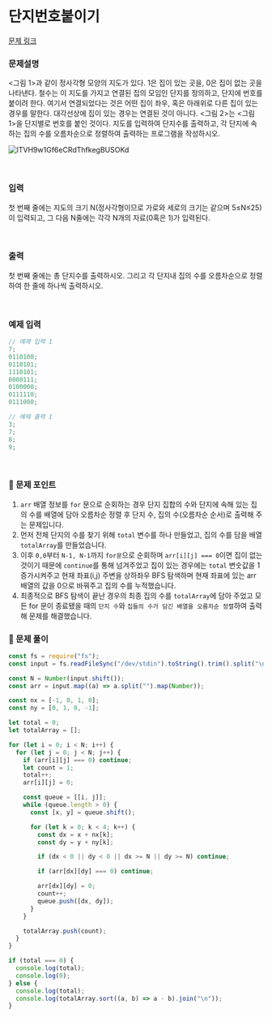 # **단지번호붙이기**

[문제 링크](https://www.acmicpc.net/problem/2667)

### 문제설명

<그림 1>과 같이 정사각형 모양의 지도가 있다. 1은 집이 있는 곳을, 0은 집이 없는 곳을 나타낸다. 철수는 이 지도를 가지고 연결된 집의 모임인 단지를 정의하고, 단지에 번호를 붙이려 한다. 여기서 연결되었다는 것은 어떤 집이 좌우, 혹은 아래위로 다른 집이 있는 경우를 말한다. 대각선상에 집이 있는 경우는 연결된 것이 아니다. <그림 2>는 <그림 1>을 단지별로 번호를 붙인 것이다. 지도를 입력하여 단지수를 출력하고, 각 단지에 속하는 집의 수를 오름차순으로 정렬하여 출력하는 프로그램을 작성하시오.

![ITVH9w1Gf6eCRdThfkegBUSOKd](https://github.com/user-attachments/assets/a285a64b-d536-4647-b59d-9273f7d38869)

<br/>

### 입력

첫 번째 줄에는 지도의 크기 N(정사각형이므로 가로와 세로의 크기는 같으며 5≤N≤25)이 입력되고, 그 다음 N줄에는 각각 N개의 자료(0혹은 1)가 입력된다.

<br/>

### 출력

첫 번째 줄에는 총 단지수를 출력하시오. 그리고 각 단지내 집의 수를 오름차순으로 정렬하여 한 줄에 하나씩 출력하시오.

<br/>

### 예제 입력

```jsx
// 예제 입력 1
7;
0110100;
0110101;
1110101;
0000111;
0100000;
0111110;
0111000;

// 예제 출력 1
3;
7;
8;
9;
```

<br/>

### 📕 문제 포인트

1. `arr` 배열 정보를 `for` 문으로 순회하는 경우 단지 집합의 수와 단지에 속해 있는 집의 수를 배열에 담아 오름차순 정렬 후 단지 수, 집의 수(오름차순 순서)로 출력해 주는 문제입니다.
2. 먼저 전체 단지의 수를 찾기 위해 `total` 변수를 하나 만들었고, 집의 수를 담을 배열 `totalArray`를 만들었습니다.
3. 이후 `0,0`부터 `N-1, N-1`까지 `for문`으로 순회하며 `arr[i][j] === 0`이면 집이 없는 것이기 때문에 `continue`를 통해 넘겨주었고 집이 있는 경우에는 `total` 변숫값을 1 증가시켜주고 현재 좌표(i,j) 주변을 상하좌우 BFS 탐색하며 현재 좌표에 있는 arr 배열의 값을 0으로 바꿔주고 집의 수를 누적했습니다.
4. 최종적으로 BFS 탐색이 끝난 경우의 최종 집의 수를 `totalArray`에 담아 주었고 모든 for 문이 종료됐을 때의 `단지 수`와 `집들의 수가 담긴 배열을 오름차순 정렬`하여 출력해 문제를 해결했습니다.

### 📝 문제 풀이

```jsx
const fs = require("fs");
const input = fs.readFileSync("/dev/stdin").toString().trim().split("\n");

const N = Number(input.shift());
const arr = input.map((a) => a.split("").map(Number));

const nx = [-1, 0, 1, 0];
const ny = [0, 1, 0, -1];

let total = 0;
let totalArray = [];

for (let i = 0; i < N; i++) {
  for (let j = 0; j < N; j++) {
    if (arr[i][j] === 0) continue;
    let count = 1;
    total++;
    arr[i][j] = 0;

    const queue = [[i, j]];
    while (queue.length > 0) {
      const [x, y] = queue.shift();

      for (let k = 0; k < 4; k++) {
        const dx = x + nx[k];
        const dy = y + ny[k];

        if (dx < 0 || dy < 0 || dx >= N || dy >= N) continue;

        if (arr[dx][dy] === 0) continue;

        arr[dx][dy] = 0;
        count++;
        queue.push([dx, dy]);
      }
    }

    totalArray.push(count);
  }
}

if (total === 0) {
  console.log(total);
  console.log(0);
} else {
  console.log(total);
  console.log(totalArray.sort((a, b) => a - b).join("\n"));
}
```
